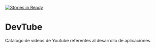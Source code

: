[![Stories in Ready](https://badge.waffle.io/hornero/devtube.png?label=ready&title=Ready)](https://waffle.io/hornero/devtube)
# DevTube
Catalogo de videos de Youtube referentes al desarrollo de aplicaciones.
